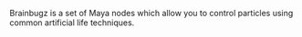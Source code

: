 Brainbugz is a set of Maya nodes which allow you to control particles using common artificial life techniques.



